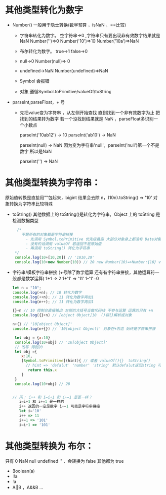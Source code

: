 # 其他类型转化为数字
   - Number() 一般用于隐士转换(数学预算 ，isNaN ，==比较)

     + 字符串转化为数字。 空字符串->0 ,字符串只有要出现非有效数字结果就是 NaN 
       Number('')=>0  Number('10')=>10  Number('10a')=>NaN

     + 布尔转化为数字。 true->1  false->0

     + null->0      Number(null)=> 0

     + undefined->NaN  Number(undefined)=>NaN

     + Symbol 会报错

     + 对象 遵循Symbol.toPrimitive/valueOf/toString

   - parseInt,parseFloat，+ 号

     + 先把value变为字符串 ，从左侧开始查找 直到找到一个非有效数字为止 把找到的结果转为数字
       若一个没找到结果就是 NaN ，parseFloat多识别一个小数点

       parseInt('10ab12') -> 10  parseInt('ab10') -> NaN

       parseInt(null) -> NaN 因为变为字符串'null'，parseInt('null')第一个不是数字 所以是NaN

       parseInt('') -> NaN

# 其他类型转换为字符串：

原始值转换是直接用""包起来，bigint 结果会去除 n，(10n).toString() => '10'
对象转换为字符串比较特殊

- toString() 其他数据上的 toString()是转化为字符串，Object 上的 toString 是检测数据类型
  ```javascript
    /*
      不是所有的对象都是字符串拼接
        - 先调用 Symbol.toPrimitive 优先级最高 大部分对象身上都没有 Date对象身上有
        - 没有的话调用 valueOf 若返回不是原始值
        - 再调用 toString() 转化为字符串
   */
   console.log(10+[10,20]) // '1010,20'
   console.log(10+new Number(10)) // 20 new Number(10)=>Number:{10} valueOf()结果是原始值10
  ```

- 字符串/模板字符串拼接 (+号除了数学运算 还有有字符串拼接，其他运算符一般都是数学运算)
  1+1 => 2 1+'1' => '11' 1-'1'=0

  ```javascript
  let n = "10";
  console.log(+n); // 10 转化为数字
  console.log(++n); // 11 转化为数字再加1
  console.log(n++); // 11 转化为数字再加1

  {}+n // 10 控制台直接输出 左侧的大括号当做代码块 不参与运算 运算的只有 +n
  console.log({}+n) // [object Object]10  ()将{}解析成对象

  n+{} // '10[object Object]'
  console.log(n+{}) // '10[object Object]' 对象在+右边 始终是字符串拼接

   let obj = {x:10}
   console.log(10+obj) // '10[object Object]'
   // 改写 得到20
   let obj ={
      x:10,
      [Symbol.toPrimitive](hint){ // 或者 valueOf(){}  toString()
        // hint => 'defalut' 'number' 'string' 默认defalut返回string 可传入指定类型
         return this.x
      }
   }
   console.log(10+obj) // 20


  // 问： i++ 和 i=i+1 和 i+=1 是否一样？
     i=i+1 和 i+=1 是一样的
     i++ 返回的一定是数字 i+=1 可能是字符串拼接
     let i='10'
     i++ => 11
     i+=1 => '101'
     i=i+1 => '101'
  ```

# 其他类型转换为 布尔：

只有 0 NaN null undefined '' ，会转换为 false 其他都为 true

- Boolean(a)
- !!a
- !a
- A||B ，A&&B
  ...
